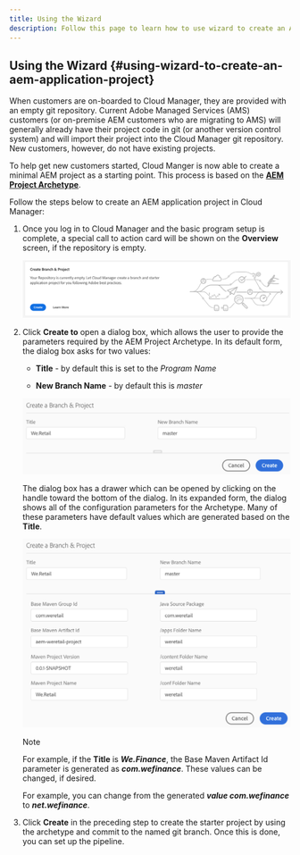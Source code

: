```yaml
---
title: Using the Wizard
description: Follow this page to learn how to use wizard to create an AEM Application Project
---
```


## Using the Wizard {#using-wizard-to-create-an-aem-application-project}

When customers are on-boarded to Cloud Manager, they are provided with an empty git repository. Current Adobe Managed Services (AMS) customers (or on-premise AEM customers who are migrating to AMS) will generally already have their project code in git (or another version control system) and will import their project into the Cloud Manager git repository. New customers, however, do not have existing projects.

To help get new customers started, Cloud Manger is now able to create a minimal AEM project as a starting point. This process is based on the [**AEM Project Archetype**](https://github.com/Adobe-Marketing-Cloud/aem-project-archetype).


Follow the steps below to create an AEM application project in Cloud Manager:

1. Once you log in to Cloud Manager and the basic program setup is complete, a special call to action card will be shown on the **Overview** screen, if the repository is empty.

   ![](assets/image2018-10-3_14-29-44.png)

1. Click **Create to** open a dialog box, which allows the user to provide the parameters required by the AEM Project Archetype. In its default form, the dialog box asks for two values:

    * **Title** - by default this is set to the *Program Name*
    
    * **New Branch Name** - by default this is *master*

   ![](assets/screen_shot_2018-10-08at55825am.png)

   The dialog box has a drawer which can be opened by clicking on the handle toward the bottom of the dialog. In its expanded form, the dialog shows all of the configuration parameters for the Archetype. Many of these parameters have default values which are generated based on the **Title**.

   ![](assets/screen_shot_2018-10-08at60032am.png)

   >[!NOTE]
   >
   >For example, if the **Title** is ***We.Finance***, the Base Maven Artifact Id parameter is generated as ***com.wefinance***. These values can be changed, if desired.
   >
   >
   >For example, you can change from the generated ***value com.wefinance*** to ***net.wefinance***.

1. Click **Create** in the preceding step to create the starter project by using the archetype and commit to the named git branch. Once this is done, you can set up the pipeline.